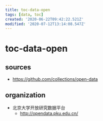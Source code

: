 ```yaml
---
title: toc-data-open
tags: [data, toc]
created: '2020-06-22T09:42:22.521Z'
modified: '2020-07-12T13:14:08.547Z'
---
```


# toc-data-open

## sources

- https://github.com/collections/open-data

## organization

- 北京大学开放研究数据平台
  - http://opendata.pku.edu.cn/
